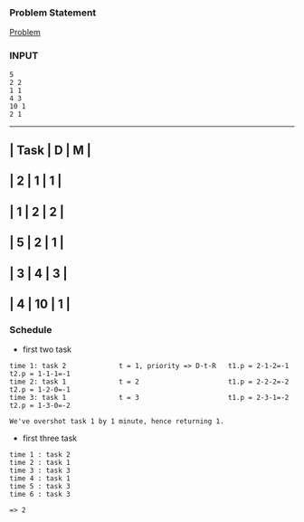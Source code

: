 ### Problem Statement
[Problem](https://www.hackerrank.com/challenges/task-scheduling)

### INPUT

```                
5
2 2
1 1
4 3
10 1
2 1
```

---------------------
| Task |  D   |  M  |
---------------------
|  2   |  1   |  1  |
---------------------
|  1   |  2   |  2  |
---------------------
|  5   |  2   |  1  |
---------------------
|  3   |  4   |  3  |
---------------------
|  4   |  10  |  1  |
---------------------



### Schedule
 - first two task

```
time 1: task 2             t = 1, priority => D-t-R   t1.p = 2-1-2=-1  t2.p = 1-1-1=-1
time 2: task 1             t = 2                      t1.p = 2-2-2=-2  t2.p = 1-2-0=-1
time 3: task 1             t = 3                      t1.p = 2-3-1=-2  t2.p = 1-3-0=-2                       

We've overshot task 1 by 1 minute, hence returning 1. 
```

 - first three task

```
time 1 : task 2 
time 2 : task 1 
time 3 : task 3 
time 4 : task 1 
time 5 : task 3 
time 6 : task 3

=> 2
```


